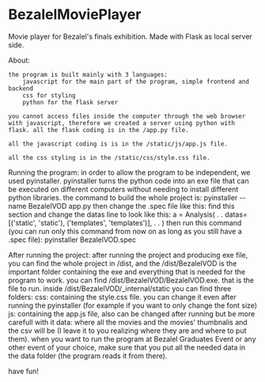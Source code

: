 # BezalelMoviePlayer
 Movie player for Bezalel's finals exhibition. Made with Flask as local server side.


About:

    the program is built mainly with 3 languages: 
        javascript for the main part of the program, simple frontend and backend
        css for styling
        python for the flask server
    
    you cannot access files inside the computer through the web browser with javascript, therefore we created a server using python with flask. all the flask coding is in the /app.py file.

    all the javascript coding is is in the /static/js/app.js file.

    all the css styling is in the /static/css/style.css file.

Running the program:
    in order to allow the program to be independent, we used pyinstaller.
    pyinstaller turns the python code into an exe file that can be executed on different computers without needing to install different python libraries.
    the command to build the whole project is:
        pyinstaller --name BezalelVOD app.py
    then change the .spec file like this:
        find this section and change the datas line to look like this:
        a = Analysis(
                    .
                    .
                    datas=[('static', 'static'), ('templates', 'templates')],
                    .
                    .
                    )
    then run this command (you can run only this command from now on as long as you still have a 
    .spec file):
        pyinstaller BezalelVOD.spec
    
After running the project:
    after running the project and producing exe file, you can find the whole project in /dist, and the /dist/BezalelVOD is the important folder containing the exe and everything that is needed for the program to work.
    you can find /dist/BezalelVOD/BezalelVOD.exe. that is the file to run.
    inside /dist/BezalelVOD/_internal/static you can find three folders:
        css: containing the style.css file. you can change it even after running the pyinstaller (for example if you want to only change the font size)
        js: containing the app.js file, also can be changed after running but be more carefull with it
        data: where all the movies and the movies' thumbnalis and the csv will be (I leave it to you realizing where they are and where to put them).
        when you want to run the program at Bezalel Graduates Event or any other event of your choice, make sure that you put all the needed data in the data folder (the program reads it from there).

have fun!

                